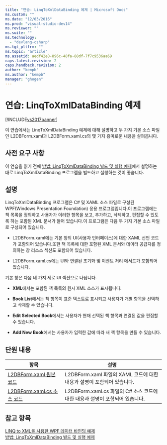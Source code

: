 ```yaml
---
title: "연습: LinqToXmlDataBinding 예제 | Microsoft Docs"
ms.custom: ""
ms.date: "12/03/2016"
ms.prod: "visual-studio-dev14"
ms.reviewer: ""
ms.suite: ""
ms.technology: 
  - "devlang-csharp"
ms.tgt_pltfrm: ""
ms.topic: "article"
ms.assetid: aedf42e8-896c-48fa-88df-7f7c9536aa69
caps.latest.revision: 2
caps.handback.revision: 2
author: "kempb"
ms.author: "kempb"
manager: "ghogen"
---
```

# 연습: LinqToXmlDataBinding 예제
[!INCLUDE[vs2017banner](../code-quality/includes/vs2017banner.md)]

이 연습에서는 LinqToXmlDataBinding 예제에 대해 설명하고 두 가지 기본 소스 파일인 L2DBForm.xaml과 L2DBForm.xaml.cs의 몇 가지 흥미로운 내용을 살펴봅니다.  
  
## 사전 요구 사항  
 이 연습을 읽기 전에 [방법: LinqToXmlDataBinding 빌드 및 실행 예제](../designers/how-to-build-and-run-the-linqtoxmldatabinding-example.md)에서 설명하는 대로 LinqToXmlDataBinding 프로그램을 빌드하고 실행하는 것이 좋습니다.  
  
## 설명  
 LinqToXmlDataBinding 프로그램은 C\# 및 XAML 소스 파일로 구성된 WPF\(Windows Presentation Foundation\) 응용 프로그램입니다.이 프로그램에는 책 목록을 정의하고 사용자가 이러한 항목을 보고, 추가하고, 삭제하고, 편집할 수 있도록 하는 포함된 XML 문서가 들어 있습니다.이 프로그램은 다음 두 가지 기본 소스 파일로 구성되어 있습니다.  
  
-   L2DBForm.xaml에는 기본 창의 UI\(사용자 인터페이스\)에 대한 XAML 선언 코드가 포함되어 있습니다.또한 책 목록에 대한 포함된 XML 문서와 데이터 공급자를 정의하는 창 리소스 섹션도 포함되어 있습니다.  
  
-   L2DBForm.xaml.cs에는 UI와 연결된 초기화 및 이벤트 처리 메서드가 포함되어 있습니다.  
  
 기본 창은 다음 네 가지 세로 UI 섹션으로 나뉩니다.  
  
-   **XML**에서는 포함된 책 목록의 원시 XML 소스가 표시됩니다.  
  
-   **Book List**에서는 책 항목이 표준 텍스트로 표시되고 사용자가 개별 항목을 선택하고 삭제할 수 있습니다.  
  
-   **Edit Selected Book**에서는 사용자가 현재 선택된 책 항목과 연결된 값을 편집할 수 있습니다.  
  
-   **Add New Book**에서는 사용자가 입력한 값에 따라 새 책 항목을 만들 수 있습니다.  
  
## 단원 내용  
  
|항목|설명|  
|--------|--------|  
|[L2DBForm.xaml 원본 코드](../designers/l2dbform-xaml-source-code.md)|L2DBForm.xaml 파일의 XAML 코드에 대한 내용과 설명이 포함되어 있습니다.|  
|[L2DBForm.xaml.cs 소스 코드](../designers/l2dbform-xaml-cs-source-code.md)|L2DBForm.xaml.cs 파일의 C\# 소스 코드에 대한 내용과 설명이 포함되어 있습니다.|  
  
## 참고 항목  
 [LINQ to XML을 사용한 WPF 데이터 바인딩 예제](../designers/wpf-data-binding-using-linq-to-xml-example.md)   
 [방법: LinqToXmlDataBinding 빌드 및 실행 예제](../designers/how-to-build-and-run-the-linqtoxmldatabinding-example.md)
